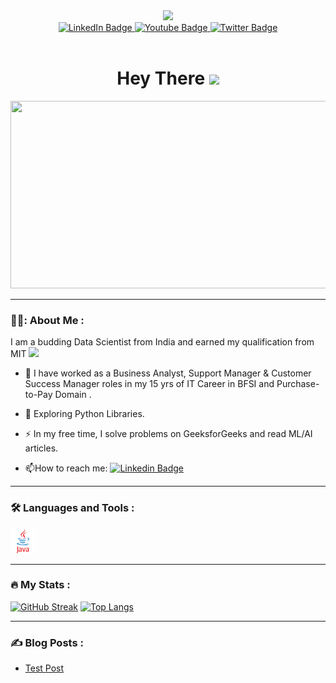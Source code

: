 <div id="header" align="center">
  <img src="https://media.giphy.com/media/M9gbBd9nbDrOTu1Mqx/giphy.gif" width="100"/>
      <div id="badges">
          <a href="https://www.linkedin.com/public-profile/settings?trk=d_flagship3_profile_self_view_public_profile">
            <img src="https://img.shields.io/badge/LinkedIn-blue?style=for-the-badge&logo=linkedin&logoColor=white" alt="LinkedIn Badge"/>
          </a>
          <a href="your-youtube-URL">
            <img src="https://img.shields.io/badge/YouTube-red?style=for-the-badge&logo=youtube&logoColor=white" alt="Youtube Badge"/>
          </a>
          <a href="your-twitter-URL">
            <img src="https://img.shields.io/badge/Twitter-blue?style=for-the-badge&logo=twitter&logoColor=white" alt="Twitter Badge"/>
          </a>
      </div>
        <img src="https://komarev.com/ghpvc/?username=your-github-username&style=flat-square&color=blue" alt=""/>
        <h1>
        Hey There
        <img src="https://media.giphy.com/media/hvRJCLFzcasrR4ia7z/giphy.gif" width="30px"/>
      </h1>
 </div>

<div align="center">
  <img src="https://media.giphy.com/media/dWesBcTLavkZuG35MI/giphy.gif" width="600" height="300"/>
</div>

---

### 👨‍🔬: About Me :
I am a budding Data Scientist from India and earned my qualification from MIT <img src="https://media.giphy.com/media/WUlplcMpOCEmTGBtBW/giphy.gif" width="30">
- :telescope: I have worked as a Business Analyst, Support Manager & Customer Success Manager roles in my 15 yrs of IT Career in BFSI and Purchase-to-Pay Domain .

- :seedling: Exploring Python Libraries.

- :zap: In my free time, I solve problems on GeeksforGeeks and read ML/AI articles.

- :mailbox:How to reach me: [![Linkedin Badge](https://img.shields.io/badge/-LINKEDIN-blue?style=flat&logo=Linkedin&logoColor=white)](https://www.linkedin.com/public-profile/settings?trk=d_flagship3_profile_self_view_public_profile)
---


### :hammer_and_wrench: Languages and Tools :

<div>
  <img src="https://github.com/devicons/devicon/blob/master/icons/java/java-original-wordmark.svg" title="Java" alt="Java" width="40" height="40"/>&nbsp;
  
</div>

---

### :fire: My Stats :
[![GitHub Streak](http://github-readme-streak-stats.herokuapp.com?user=anoopsinghall&theme=dark&background=000000)](https://git.io/streak-stats)
[![Top Langs](https://github-readme-stats.vercel.app/api/top-langs/?username=anoopsinghall&layout=compact&theme=vision-friendly-dark)](https://github.com/anuraghazra/github-readme-stats)

---

### :writing_hand: Blog Posts :

<!-- BLOG-POST-LIST:START -->
- [Test Post](https://dev.to/itszed0/test-post-490g)
<!-- BLOG-POST-LIST:END -->
